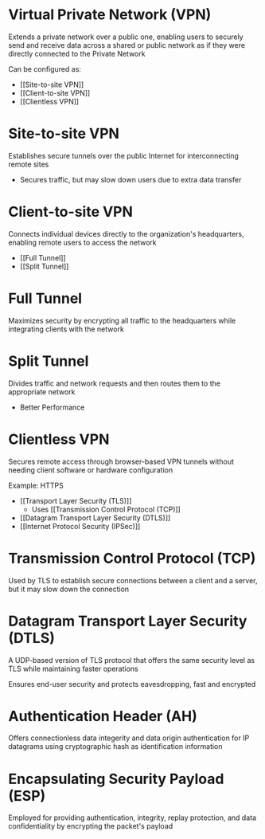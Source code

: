 # Virtual Private Network (VPN)

Extends a private network over a public one, enabling users to securely send and receive data across a shared or public network as if they were directly connected to the Private Network

Can be configured as:
- [[Site-to-site VPN]]
- [[Client-to-site VPN]]
- [[Clientless VPN]]

# Site-to-site VPN
Establishes secure tunnels over the public Internet for interconnecting remote sites

- Secures traffic, but may slow down users due to extra data transfer

# Client-to-site VPN

Connects individual devices directly to the organization's headquarters, enabling remote users to access the network

- [[Full Tunnel]]
- [[Split Tunnel]]

# Full Tunnel

Maximizes security by encrypting all traffic to the headquarters while integrating clients with the network

# Split Tunnel

Divides traffic and network requests and then routes them to the appropriate network

- Better Performance

# Clientless VPN

Secures remote access through browser-based VPN tunnels without needing client software or hardware configuration

Example: HTTPS
- [[Transport Layer Security (TLS)]]
  - Uses [[Transmission Control Protocol (TCP)]]
- [[Datagram Transport Layer Security (DTLS)]]
- [[Internet Protocol Security (IPSec)]]


# Transmission Control Protocol (TCP)

Used by TLS to establish secure connections between a client and a server, but it may slow down the connection

# Datagram Transport Layer Security (DTLS)

A UDP-based version of TLS protocol that offers the same security level as TLS while maintaining faster operations

Ensures end-user security and protects eavesdropping, fast and encrypted

# Authentication Header (AH)

Offers connectionless data integerity and data origin authentication for IP datagrams using cryptographic hash as identification information

# Encapsulating Security Payload (ESP)

Employed for providing authentication, integrity, replay protection, and data confidentiality by encrypting the packet's payload